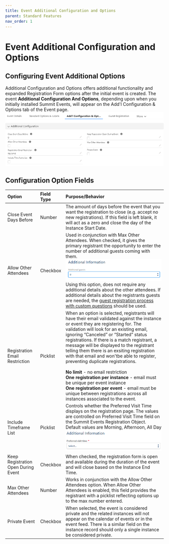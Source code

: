 ```yaml
---
title: Event Additional Configuration and Options
parent: Standard Features
nav_order: 1
---
```


# Event Additional Configuration and Options

## Configuring Event Additional Options
Additional Configuration and Options offers additional functionality and expanded Registration Form options after the initial event is created. The event **Additional Configuration And Options**, depending upon when you initially installed Summit Events, will appear on the Add'l Configuration & Options tab of the Event page.
![Add'l Config And Options Tab](images/EventAddConfigAndOptionsTab.PNG)


## Configuration Option Fields

| Option        | Field Type | Purpose/Behavior |
| :---          |:----| :---             |
| Close Event Days Before | Number | The amount of days before the event that you want the registration to close (e.g. accept no new registrations).  If this field is left blank, it will act as a zero and close the day of the Instance Start Date. |
| Allow Other Attendees | Checkbox | Used in conjunction with Max Other Attendees. When checked, it gives the primary registrant the opportunity to enter the number of additional guests coming with them. <br/> ![Add'l Guests Reg Screen](images/Addtl_Guests.png) <br/> Using this option, does not require any additional details about the other attendees. If additional details about the registrants guests are needed, the [guest registration process with custom questions](https://sfdo-community-sprints.github.io/summit-events-app-documentation/docs/advanced-features/custom-questions/#custom-questions-1) should be used. |
| Registration Email Restriction | Picklist | When an option is selected, registrants will have their email validated against the instance or event they are registering for. The validation will look for an existing email, ignoring “Canceled” or “Started” status registrations. If there is a match registrant, a message will be displayed to the registrant telling them there is an exsiting registration with that email and won'tbe able to register, preventing duplicate registrations.  <br/><br/> **No limit** - no email restriction <br/> **One registration per instance** - email must be unique per event instance <br/> **One registration per event** - email must be unique between registrations across all instances associated to the event. |
| Include Timeframe List | Picklist | Controls whether the Preferred Visit Time displays on the registration page. The values are controlled on Preferred Visit Time field on the Summit Events Registration Object.  Default values are Morning, Afternoon, All Day <br/> ![Timeframe List Image](images/Timeframe-List-Image.PNG) |
| Keep Registration Open During Event | Checkbox | When checked, the registration form is open and available during the duration of the event and will close based on the Instance End Time. |
| Max Other Attendees | Number | Works in conjunction with the Allow Other Attendees option.  When Allow Other Attendees is enabled, this field provides the registrant with a picklist reflecting options up to the max number entered. |
| Private Event | Checkbox | When selected, the event is considered private and the related instances will not appear on the calendar of events or in the event feed. There is a similar field on the instance record should only a single instance be considered private. |


